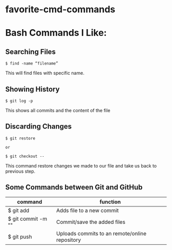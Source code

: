# favorite-cmd-commands




# Bash Commands I Like:

## Searching Files

```
$ find -name “filename”
```

This will find files with specific name.


## Showing History


```
$ git log -p
```
This shows all commits and the content of the file

## Discarding Changes

```
$ git restore 

or 

$ git checkout --
```


This command restore changes we made to our file and take us back to previous step.


## Some Commands between Git and GitHub

| command   |  function       |
|--------   |  --------       |
| $ git add |Adds file to a new commit |
|$ git commit -m "" | Commit/save the added files|
|$ git push | Uploads commits to an remote/online repository







